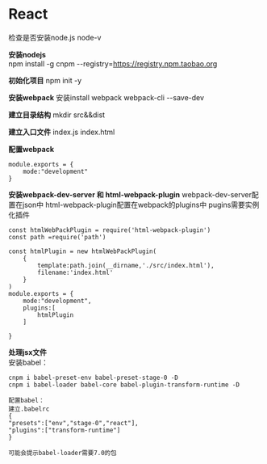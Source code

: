 # React
检查是否安装node.js
node-v  

**安装nodejs**  
npm install -g cnpm --registry=https://registry.npm.taobao.org  

**初始化项目**
npm init -y

**安装webpack**
安装install webpack webpack-cli --save-dev

**建立目录结构**
mkdir src&&dist

**建立入口文件**
index.js index.html

**配置webpack**
	
	module.exports = {
	    mode:"development"
	}
**安装webpack-dev-server 和 html-webpack-plugin**
	webpack-dev-server配置在json中
	html-webpack-plugin配置在webpack的plugins中
	pugins需要实例化插件

	const htmlWebPackPlugin = require('html-webpack-plugin')
	const path =require('path')
	
	const htmlPlugin = new htmlWebPackPlugin(
	    {
	        template:path.join(__dirname,'./src/index.html'),
	        filename:'index.html'
	    }
	)
	module.exports = {
	    mode:"development",
	    plugins:[
	        htmlPlugin
	    ]
	    
	}

**处理jsx文件**  
	安装babel：

	cnpm i babel-preset-env babel-preset-stage-0 -D  
	cnpm i babel-loader babel-core babel-plugin-transform-runtime -D   
	
	配置babel：
	建立.babelrc
	{
    "presets":["env","stage-0","react"],
    "plugins":["transform-runtime"]
	} 
  	
	可能会提示babel-loader需要7.0的包

